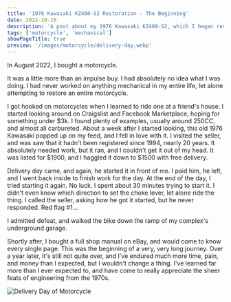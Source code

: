 ```yaml
---
title: '1976 Kawasaki KZ400-S2 Restoration - The Beginning'
date: 2022-10-16
description: 'A post about my 1976 Kawasaki KZ400-S2, which I began restoring in August 2022.'
tags: ['motorcycle', 'mechanical']
showPageTitle: true
preview: '/images/motorcycle/delivery-day.webp'
---
```


In August 2022, I bought a motorcycle.

It was a little more than an impulse buy. I had absolutely no idea what I was doing. I had never worked on anything mechanical in my entire life, let alone attempting to restore an entire motorcycle.

I got hooked on motorcycles when I learned to ride one at a friend's house. I started looking around on Craigslist and Facebook Marketplace, hoping for something under $3k. I found plenty of examples, usually around 250CC, and almost all carbureted. About a week after I started looking, this old 1976 Kawasaki popped up on my feed, and I fell in love with it. I visited the seller, and was saw that it hadn't been registered since 1994, nearly 20 years. It absolutely needed work, but it ran, and I couldn't get it out of my head. It was listed for $1900, and I haggled it down to $1500 with free delivery.

Delivery day came, and again, he started it in front of me. I paid him, he left, and I went back inside to finish work for the day. At the end of the day, I tried starting it again. No luck. I spent about 30 minutes trying to start it. I didn't even know which direction to set the choke lever, let alone ride the thing. I called the seller, asking how he got it started, but he never responded. Red flag #1...

I admitted defeat, and walked the bike down the ramp of my complex's underground garage.

Shortly after, I bought a full shop manual on eBay, and would come to know every single page. This was the beginning of a very, very long journey. Over a year later, it's still not quite over, and I've endured much more time, pain, and money than I expected, but I wouldn't change a thing. I've learned far more than I ever expected to, and have come to really appreciate the sheer feats of engineering from the 1970s.

![Delivery Day of Motorcycle](/images/motorcycle/delivery-day.webp)
